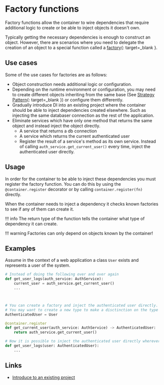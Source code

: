 # Factory functions

Factory functions allow the container to wire dependencies that require additional logic to create 
or be able to inject objects it doesn't own.

Typically getting the necessary dependencies is enough to construct an object. However, there are scenarios
where you need to delegate the creation of an object to a special function called a 
[factory](https://en.wikipedia.org/wiki/Factory_(object-oriented_programming)){: target=_blank }.

## Use cases

Some of the use cases for factories are as follows:

* Object construction needs additional logic or configuration.
* Depending on the runtime environment or configuration, you may need to create different objects 
inheriting from the same base (See [Strategy Pattern](https://en.wikipedia.org/wiki/Strategy_pattern){: target=_blank }) or configure them differently. 
* Gradually introduce DI into an existing project where the container should be able to inject dependencies created elsewhere. 
Such as injecting the same databaser connection as the rest of the application.
* Eliminate services which have only one method that returns the same object and instead inject the object directly.
    * A service that returns a db connection
    * A service which returns the current authenticated user
    * Register the result of a service's method as its own service. Instead of calling `auth_service.get_current_user()` every time, inject the authenticated user directly.

## Usage

In order for the container to be able to inject these dependencies you must register the factory function.
You can do this by using the `@container.register` decorator or by calling `container.register(fn)` directly.

When the container needs to inject a dependency it checks known factories to see if any of them can create it.


!!! info 
    The return type of the function tells the container what type of dependency it can create.

!!! warning
    Factories can only depend on objects known by the container!

## Examples

Assume in the context of a web application a class `User` exists and represents a user of the system.

```python
# Instead of doing the following over and over again
def get_user_logs(auth_service: AuthService):
    current_user = auth_service.get_current_user()
    ...



# You can create a factory and inject the authenticated user directly.
# You may want to create a new type to make a disctinction on the type of user this is.
AuthenticatedUser = User

@container.register
def get_current_user(auth_service: AuthService) -> AuthenticatedUser:
    return auth_service.get_current_user()

# Now it is possible to inject the authenticated user directly wherever it is necessary.
def get_user_logs(user: AuthenticatedUser):
    ...
```

## Links

* [Introduce to an existing project](introduce_to_an_existing_project.md)
